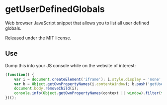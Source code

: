 # getUserDefinedGlobals
Web browser JavaScript snippet that allows you to list all user defined globals.

Released under the MIT license.

## Use

Dump this into your JS console while on the website of interest:  

```js
(function() {
    var i = document.createElement('iframe'); i.style.display = 'none'; document.body.appendChild(i);
    var b = Object.getOwnPropertyNames(i.contentWindow); b.push('getUserDefinedGlobals');
    document.body.removeChild(i);
    console.info(Object.getOwnPropertyNames(context || window).filter(function(x) { return builtins.indexOf(x) === -1; }));
})();
```
